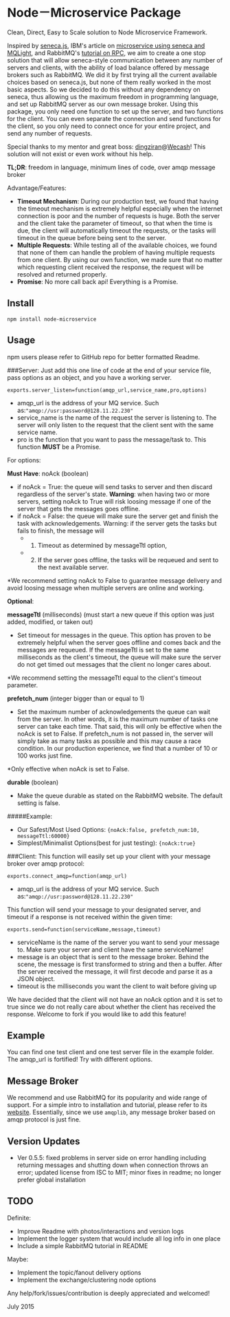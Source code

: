 Node－Microservice Package
============================



Clean, Direct, Easy to Scale solution to Node Microservice Framework.




Inspired by [seneca.js][1], IBM's article on [microservice using seneca and MQLight][2], and RabbitMQ's [tutorial on RPC][3], 
we aim to create a one stop solution that will allow seneca-style communication between any number of servers and clients, with the
ability of load balance offered by message brokers such as RabbitMQ. We did it by first trying all the current available
choices based on seneca.js, but none of them really worked in the most basic aspects. So we decided to do this without
any dependency on seneca, thus allowing us the maximum freedom in programming language, and set up RabbitMQ server
as our own message broker. Using this package, you only need one function to set up the server, and two functions for
the client. You can even separate the connection and send functions for the client, so you only need to connect once
for your entire project, and send any number of requests.



Special thanks to my mentor and great boss: [dingziran][4]@[Wecash][5]! This solution will not exist or even work without his help.




**TL;DR**: freedom in language, minimum lines of code, over amqp message broker




Advantage/Features: 
- **Timeout Mechanism**: During our production test, we found that having the timeout mechanism is extremely helpful especially when the internet
    connection is poor and the number of requests is huge. Both the server and the client take the parameter of timeout,
    so that when the time is due, the client will automatically timeout the requests, or the tasks will timeout in the queue
    before being sent to the server.
- **Multiple Requests**: While testing all of the available choices, we found that none of them can handle the problem of having multiple
    requests from one client. By using our own function, we made sure that no matter which requesting client 
    received the response, the request will be resolved and returned properly.
- **Promise**: No more call back api! Everything is a Promise.




## Install

    npm install node-microservice

## Usage



npm users please refer to GitHub repo for better formatted Readme.

###Server:
Just add this one line of code at the end of your service file, pass options as an object, and you have a working server.



`exports.server_listen=function(amqp_url,service_name,pro,options)`


- amqp_url is the address of your MQ service. Such as:`"amqp://usr:password@128.11.22.230"`
- service_name is the name of the request the server is listening to. The server will only listen to the request that the
client sent with the same service name.
- pro is the function that you want to pass the message/task to. This function **MUST** be a Promise.

For options:



**Must Have**: noAck (boolean)
- if noAck = True: the queue will send tasks to server and then discard regardless of the server's
state. **Warning**: when having two or more servers, setting noAck to True will risk loosing message if one of the server that gets the messages goes offline.
- if noAck = False: the queue will make sure the server get and finish the task with acknowledgements.
Warning: if the server gets the tasks but fails to finish, the message will
  - 1. Timeout as determined by messageTtl option,
  - 2. If the server goes offline, the tasks will be requeued and sent to the
   next available server.



*We recommend setting noAck to False to guarantee message delivery and avoid loosing message when
multiple servers are online and working.


**Optional**:

**messageTtl** (milliseconds) (must start a new queue if this option was just added, modified, or taken out)
- Set timeout for messages in the queue. This option has proven to be extremely helpful when the
server goes offline and comes back and the messages are requeued. If the messageTtl is set to
the same milliseconds as the client's timeout, the queue will make sure the server do not get
timed out messages that the client no longer cares about.



*We recommend setting the messageTtl equal to the client's timeout parameter.


**prefetch_num** (integer bigger than or equal to 1)
- Set the maximum number of acknowledgements the queue can wait from the server. In other words, it
is the maximum number of tasks one server can take each time. That said, this will only be
effective when the noAck is set to False. If prefetch_num is not passed in, the server will
simply take as many tasks as possible and this may cause a race condition. In our production
experience, we find that a number of 10 or 100 works just fine.



*Only effective when noAck is set to False.

**durable** (boolean)
- Make the queue durable as stated on the RabbitMQ website. The default setting is false.


#####Example:
- Our Safest/Most Used Options:
  `{noAck:false, prefetch_num:10, messageTtl:60000}`
- Simplest/Minimalist Options(best for just testing): 
  `{noAck:true}`




###Client:
This function will easily set up your client with your message broker over amqp protocol:



`exports.connect_amqp=function(amqp_url)`


- amqp_url is the address of your MQ service. Such as:`"amqp://usr:password@128.11.22.230"`




This function will send your message to your designated server, and timeout if a response is not received within the given time:



`exports.send=function(serviceName,message,timeout)`


- serviceName is the name of the server you want to send your message to. Make sure your server and client have the same serviceName!
- message is an object that is sent to the message broker. Behind the scene, the message is first transformed to string and then a buffer.
After the server received the message, it will first decode and parse it as a JSON object.
- timeout is the milliseconds you want the client to wait before giving up



We have decided that the client will not have an noAck option and it is set to true since we do not really care about whether
the client has received the response. Welcome to fork if you would like to add this feature!




## Example 

You can find one test client and one test server file in the example folder. The amqp_url is fortified! Try with different options.



## Message Broker

We recommend and use RabbitMQ for its popularity and wide range of support. For a simple intro to installation and tutorial, please refer
to its [website][6]. Essentially, since we use `amqplib`, any message broker based on amqp protocol is just fine.




## Version Updates

- Ver 0.5.5: fixed problems in server side on error handling including returning messages and shutting down when connection throws an error;
updated license from ISC to MIT; minor fixes in readme; no longer prefer global installation




## TODO


Definite:
- Improve Readme with photos/interactions and version logs
- Implement the logger system that would include all log info in one place
- Include a simple RabbitMQ tutorial in README

Maybe:
- Implement the topic/fanout delivery options
- Implement the exchange/clustering node options

Any help/fork/issues/contribution is deeply appreciated and welcomed!




July 2015


[1]: http://senecajs.org/
[2]: https://developer.ibm.com/messaging/2015/05/06/microservices-with-seneca-and-mq-light/
[3]: https://github.com/squaremo/amqp.node/tree/master/examples/tutorials
[4]: https://github.com/dingziran
[5]: http://www.wecash.net/
[6]: https://www.rabbitmq.com/download.html